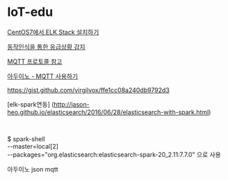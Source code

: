 # IoT-edu

[CentOS7에서 ELK Stack 설치하기](https://classicismist.blogspot.com/2020/01/centos7-elk-stack-filebeat-logstash.html)

[동작인식을 통한 응급상황 감지](https://www.itwill.co.kr/cmn/itwill/operManage/prjctGallery/PRGA_00000000000150prjctGalleryDetail.do)

[MQTT 프로토콜 참고](https://tino1999.tistory.com/6)

[아두이노 - MQTT 사용하기](https://twinw.tistory.com/176)

https://gist.github.com/virgilvox/ffe1cc08a240db9792d3

[elk-spark연동] (http://jason-heo.github.io/elasticsearch/2016/06/28/elasticsearch-with-spark.html)

<br>

$ spark-shell \
	--master=local[2] \
	--packages="org.elasticsearch:elasticsearch-spark-20_2.11:7.7.0"
 으로 사용

아두이노 json mqtt


